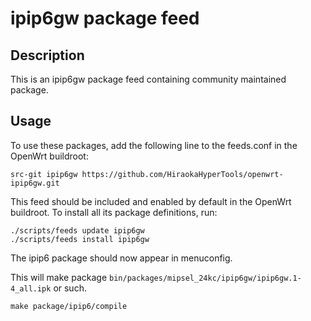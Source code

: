 # ipip6gw package feed

## Description

This is an ipip6gw package feed containing community maintained package.

## Usage

To use these packages, add the following line to the feeds.conf
in the OpenWrt buildroot:

```
src-git ipip6gw https://github.com/HiraokaHyperTools/openwrt-ipip6gw.git
```

This feed should be included and enabled by default in the OpenWrt buildroot. To install all its package definitions, run:

```
./scripts/feeds update ipip6gw
./scripts/feeds install ipip6gw
```

The ipip6 package should now appear in menuconfig.

This will make package `bin/packages/mipsel_24kc/ipip6gw/ipip6gw.1-4_all.ipk` or such.

```
make package/ipip6/compile
```

